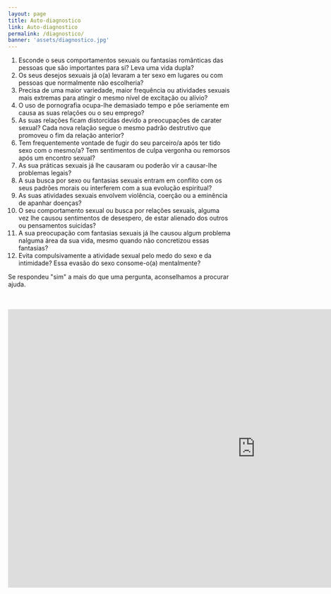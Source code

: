 ```yaml
---
layout: page
title: Auto-diagnostico
link: Auto-diagnostico
permalink: /diagnostico/
banner: 'assets/diagnostico.jpg'
---
```


1. Esconde o seus comportamentos sexuais ou fantasias românticas das pessoas que são importantes para si? Leva uma vida dupla?
2. Os seus desejos sexuais já o(a) levaram a ter sexo em lugares ou com pessoas que normalmente não escolheria?
3. Precisa de uma maior variedade, maior frequência ou atividades sexuais mais extremas para atingir o mesmo nível de excitação ou alívio?
4. O uso de pornografia ocupa-lhe demasiado tempo e põe seriamente em causa as suas relações ou o seu emprego?
5. As suas relações ficam distorcidas devido a preocupações de carater sexual? Cada nova relação segue o mesmo padrão destrutivo que promoveu o fim da relação anterior?
6. Tem frequentemente vontade de fugir do seu parceiro/a após ter tido sexo com o mesmo/a? Tem sentimentos de culpa vergonha ou remorsos após um encontro sexual?
7. As sua práticas sexuais já lhe causaram ou poderão vir a causar-lhe problemas legais?
8. A sua busca por sexo ou fantasias sexuais entram em conflito com os seus padrões morais ou interferem com a sua evolução espiritual?
9. As suas atividades sexuais envolvem violência, coerção ou a eminência de apanhar doenças?
10. O seu comportamento sexual ou busca por relações sexuais, alguma vez lhe causou sentimentos de desespero, de estar alienado dos outros ou pensamentos suicidas?
11. A sua preocupação com fantasias sexuais já lhe causou algum problema nalguma área da sua vida, mesmo quando não concretizou essas fantasias?
12. Evita compulsivamente a atividade sexual pelo medo do sexo e da intimidade? Essa evasão do sexo consome-o(a) mentalmente?
 
Se respondeu "sim" a mais do que uma pergunta, aconselhamos a procurar ajuda.

<br> 
<br>

<iframe width="1120" height="630" src="https://www.youtube.com/embed/euHKf-BkjKw" title="YouTube video player" frameborder="0" allow="accelerometer; autoplay; clipboard-write; encrypted-media; gyroscope; picture-in-picture" allowfullscreen></iframe>